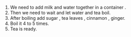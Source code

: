 1.  We need to add milk and water together in a container .
2.  Then we need to wait and let water and tea boil.
3.  After boiling add sugar , tea leaves , cinnamon , ginger. 
4.  Boil it 4 to 5 times.
5.  Tea is ready.